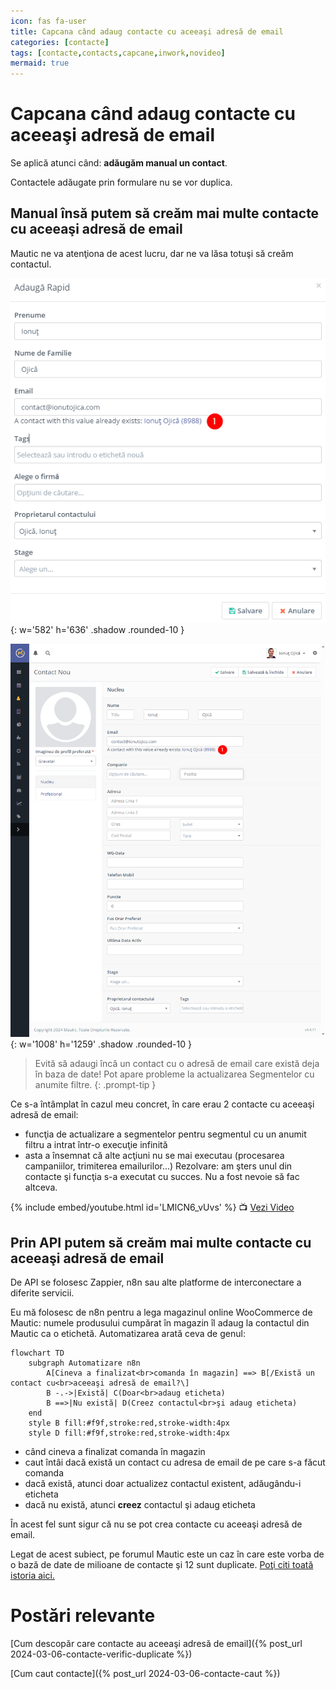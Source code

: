 ```yaml
---
icon: fas fa-user
title: Capcana când adaug contacte cu aceeaşi adresă de email
categories: [contacte]
tags: [contacte,contacts,capcane,inwork,novideo]
mermaid: true
---
```


# <i class='fas fa-user'></i> Capcana când adaug contacte cu aceeaşi adresă de email

Se aplică atunci când: **adăugăm manual un contact**.

Contactele adăugate prin formulare nu se vor duplica.

## Manual însă putem să creăm mai multe contacte cu aceeaşi adresă de email

Mautic ne va atenţiona de acest lucru, dar ne va lăsa totuşi să creăm contactul.

![Mautic ne arată că un contact cu aceeaşi adresă de email exista când adăugăm contactul rapid](/assets/img/contacte/2024-03-12-contacte-capcana-adaug-rapid.png){: w='582' h='636' .shadow .rounded-10 }

![Mautic ne arată că un contact cu aceeaşi adresă de email exista când adăugăm contactul normal](/assets/img/contacte/2024-03-12-contacte-capcana-adaug-nou.png){: w='1008' h='1259' .shadow .rounded-10 }

> Evită să adaugi încă un contact cu o adresă de email care există deja în baza de date! Pot apare probleme la actualizarea Segmentelor cu anumite filtre.
{: .prompt-tip }

Ce s-a întâmplat în cazul meu concret, în care erau 2 contacte cu aceeaşi adresă de email:
* funcţia de actualizare a segmentelor pentru segmentul cu un anumit filtru a intrat într-o execuţie infinită
* asta a însemnat că alte acţiuni nu se mai executau (procesarea campaniilor, trimiterea emailurilor...)
Rezolvare: am şters unul din contacte şi funcţia s-a executat cu succes. Nu a fost nevoie să fac altceva.

[//]: # (Comming soon video)

{% include embed/youtube.html id='LMlCN6_vUvs' %}
📺 [Vezi Video](https://www.youtube.com/watch?v=LMlCN6_vUvs)

## Prin API putem să creăm mai multe contacte cu aceeaşi adresă de email
De API se folosesc Zappier, n8n sau alte platforme de interconectare a diferite servicii.

Eu mă folosesc de n8n pentru a lega magazinul online WooCommerce de Mautic: numele produsului cumpărat în magazin îl adaug la contactul din Mautic ca o etichetă. Automatizarea arată ceva de genul:

```mermaid
flowchart TD
    subgraph Automatizare n8n
        A[Cineva a finalizat<br>comanda în magazin] ==> B[/Există un contact cu<br>aceeaşi adresă de email?\]
        B -.->|Există| C(Doar<br>adaug eticheta)
        B ==>|Nu există| D(Creez contactul<br>şi adaug eticheta)
    end
    style B fill:#f9f,stroke:red,stroke-width:4px
    style D fill:#f9f,stroke:red,stroke-width:4px
```

* când cineva a finalizat comanda în magazin
* caut întâi dacă există un contact cu adresa de email de pe care s-a făcut comanda
* dacă există, atunci doar actualizez contactul existent, adăugându-i eticheta
* dacă nu există, atunci **creez** contactul şi adaug eticheta

În acest fel sunt sigur că nu se pot crea contacte cu aceeaşi adresă de email.

Legat de acest subiect, pe forumul Mautic este un caz în care este vorba de o bază de date de milioane de contacte şi 12 sunt duplicate. [Poţi citi toată istoria aici.](https://forum.mautic.org/t/how-did-happened-duplicate-contact/24575)

# Postări relevante
[Cum descopăr care contacte au aceeaşi adresă de email]({% post_url 2024-03-06-contacte-verific-duplicate %})

[Cum caut contacte]({% post_url 2024-03-06-contacte-caut %})
